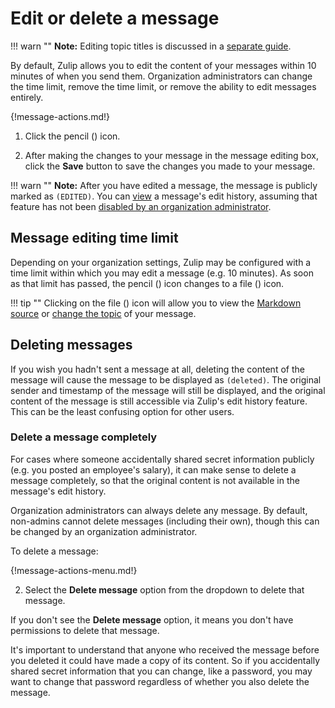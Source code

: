 # Edit or delete a message

!!! warn ""
    **Note:** Editing topic titles is discussed in a
    [separate guide](/help/change-the-topic-of-a-message).

By default, Zulip allows you to edit the content of your messages within 10
minutes of when you send them. Organization administrators can change the
time limit, remove the time limit, or remove the ability to edit messages
entirely.

{!message-actions.md!}

1. Click the pencil (<i class="icon-vector-pencil"></i>) icon.

2. After making the changes to your message in the message editing box, click
the **Save** button to save the changes you made to your message.

!!! warn ""
    **Note:** After you have edited a message, the message is publicly marked as
    `(EDITED)`. You can [view](/help/view-a-messages-edit-history) a message's
    edit history, assuming that feature has not been
    [disabled by an organization administrator](/help/disable-message-edit-history).

## Message editing time limit

Depending on your organization settings, Zulip may be configured with a time
limit within which you may edit a message (e.g. 10 minutes). As soon as that
limit has passed, the pencil (<i class="icon-vector-pencil"></i>) icon
changes to a file (<i class="icon-vector-file-text-alt"></i>) icon.

!!! tip ""
    Clicking on the file (<i class="icon-vector-file-text-alt"></i>) icon will allow you to
    view the [Markdown source](/help/view-the-markdown-source-of-a-message) or
    [change the topic](/help/change-the-topic-of-a-message) of your message.

## Deleting messages

If you wish you hadn't sent a message at all, deleting the content
of the message will cause the message to be
displayed as `(deleted)`.  The original sender and timestamp of the
message will still be displayed, and the original content of the
message is still accessible via Zulip's edit history feature.  This
can be the least confusing option for other users.

### Delete a message completely

For cases where someone accidentally shared secret information publicly
(e.g. you posted an employee's salary), it can make sense to delete a
message completely, so that the original content is not available in the
message's edit history.

Organization administrators can always delete any message. By default,
non-admins cannot delete messages (including their own), though this can be
changed by an organization administrator.

To delete a message:

{!message-actions-menu.md!}

2. Select the **Delete message** option from the dropdown to delete that message.

If you don't see the **Delete message** option, it means you don't have
permissions to delete that message.

It's important to understand that anyone who received the message
before you deleted it could have made a copy of its content. So if you
accidentally shared secret information that you can change, like a
password, you may want to change that password regardless of whether
you also delete the message.
